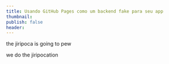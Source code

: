 ```yaml
---
title: Usando GitHub Pages como um backend fake para seu app
thumbnail: 
publish: false
header: 
---
```


the jiripoca is going to pew

we do the jiripocation